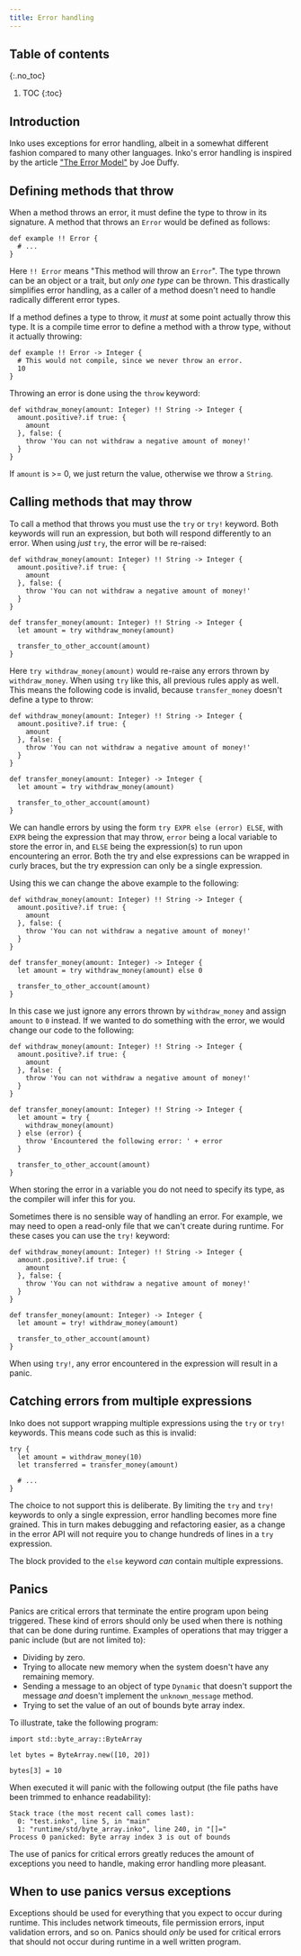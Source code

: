 ```yaml
---
title: Error handling
---
```


## Table of contents
{:.no_toc}

1. TOC
{:toc}

## Introduction

Inko uses exceptions for error handling, albeit in a somewhat different fashion
compared to many other languages. Inko's error handling is inspired by the
article ["The Error Model"](http://joeduffyblog.com/2016/02/07/the-error-model/)
by Joe Duffy.

## Defining methods that throw

When a method throws an error, it must define the type to throw in its
signature. A method that throws an `Error` would be defined as follows:

```inko
def example !! Error {
  # ...
}
```

Here `!! Error` means "This method will throw an `Error`". The type thrown can
be an object or a trait, but _only one type_ can be thrown.  This drastically
simplifies error handling, as a caller of a method doesn't need to handle
radically different error types.

If a method defines a type to throw, it _must_ at some point actually throw this
type. It is a compile time error to define a method with a throw type, without
it actually throwing:

```inko
def example !! Error -> Integer {
  # This would not compile, since we never throw an error.
  10
}
```

Throwing an error is done using the `throw` keyword:

```inko
def withdraw_money(amount: Integer) !! String -> Integer {
  amount.positive?.if true: {
    amount
  }, false: {
    throw 'You can not withdraw a negative amount of money!'
  }
}
```

If `amount` is >= 0, we just return the value, otherwise we throw a `String`.

## Calling methods that may throw

To call a method that throws you must use the `try` or `try!` keyword. Both
keywords will run an expression, but both will respond differently to an error.
When using _just_ `try`, the error will be re-raised:

```inko
def withdraw_money(amount: Integer) !! String -> Integer {
  amount.positive?.if true: {
    amount
  }, false: {
    throw 'You can not withdraw a negative amount of money!'
  }
}

def transfer_money(amount: Integer) !! String -> Integer {
  let amount = try withdraw_money(amount)

  transfer_to_other_account(amount)
}
```

Here `try withdraw_money(amount)` would re-raise any errors thrown by
`withdraw_money`. When using `try` like this, all previous rules apply as well.
This means the following code is invalid, because `transfer_money` doesn't
define a type to throw:

```inko
def withdraw_money(amount: Integer) !! String -> Integer {
  amount.positive?.if true: {
    amount
  }, false: {
    throw 'You can not withdraw a negative amount of money!'
  }
}

def transfer_money(amount: Integer) -> Integer {
  let amount = try withdraw_money(amount)

  transfer_to_other_account(amount)
}
```

We can handle errors by using the form `try EXPR else (error) ELSE`, with `EXPR`
being the expression that may throw, `error` being a local variable to store the
error in, and `ELSE` being the expression(s) to run upon encountering an error.
Both the try and else expressions can be wrapped in curly braces, but the try
expression can only be a single expression.

Using this we can change the above example to the following:

```inko
def withdraw_money(amount: Integer) !! String -> Integer {
  amount.positive?.if true: {
    amount
  }, false: {
    throw 'You can not withdraw a negative amount of money!'
  }
}

def transfer_money(amount: Integer) -> Integer {
  let amount = try withdraw_money(amount) else 0

  transfer_to_other_account(amount)
}
```

In this case we just ignore any errors thrown by `withdraw_money` and assign
`amount` to `0` instead. If we wanted to do something with the error, we would
change our code to the following:

```inko
def withdraw_money(amount: Integer) !! String -> Integer {
  amount.positive?.if true: {
    amount
  }, false: {
    throw 'You can not withdraw a negative amount of money!'
  }
}

def transfer_money(amount: Integer) !! String -> Integer {
  let amount = try {
    withdraw_money(amount)
  } else (error) {
    throw 'Encountered the following error: ' + error
  }

  transfer_to_other_account(amount)
}
```

When storing the error in a variable you do not need to specify its type, as the
compiler will infer this for you.

Sometimes there is no sensible way of handling an error. For example, we may
need to open a read-only file that we can't create during runtime. For these
cases you can use the `try!` keyword:

```inko
def withdraw_money(amount: Integer) !! String -> Integer {
  amount.positive?.if true: {
    amount
  }, false: {
    throw 'You can not withdraw a negative amount of money!'
  }
}

def transfer_money(amount: Integer) -> Integer {
  let amount = try! withdraw_money(amount)

  transfer_to_other_account(amount)
}
```

When using `try!`, any error encountered in the expression will result in a
panic.

## Catching errors from multiple expressions

Inko does not support wrapping multiple expressions using the `try` or `try!`
keywords. This means code such as this is invalid:

```inko
try {
  let amount = withdraw_money(10)
  let transferred = transfer_money(amount)

  # ...
}
```

The choice to not support this is deliberate. By limiting the `try` and `try!`
keywords to only a single expression, error handling becomes more fine grained.
This in turn makes debugging and refactoring easier, as a change in the error
API will not require you to change hundreds of lines in a `try` expression.

The block provided to the `else` keyword _can_ contain multiple expressions.

## Panics

Panics are critical errors that terminate the entire program upon being
triggered. These kind of errors should only be used when there is nothing that
can be done during runtime. Examples of operations that may trigger a panic
include (but are not limited to):

* Dividing by zero.
* Trying to allocate new memory when the system doesn't have any remaining
  memory.
* Sending a message to an object of type `Dynamic` that doesn't support the
  message _and_ doesn't implement the `unknown_message` method.
* Trying to set the value of an out of bounds byte array index.

To illustrate, take the following program:

```inko
import std::byte_array::ByteArray

let bytes = ByteArray.new([10, 20])

bytes[3] = 10
```

When executed it will panic with the following output (the file paths have been
trimmed to enhance readability):

```
Stack trace (the most recent call comes last):
  0: "test.inko", line 5, in "main"
  1: "runtime/std/byte_array.inko", line 240, in "[]="
Process 0 panicked: Byte array index 3 is out of bounds
```

The use of panics for critical errors greatly reduces the amount of exceptions
you need to handle, making error handling more pleasant.

## When to use panics versus exceptions

Exceptions should be used for everything that you expect to occur during
runtime. This includes network timeouts, file permission errors, input
validation errors, and so on. Panics should _only_ be used for critical errors
that should not occur during runtime in a well written program.
